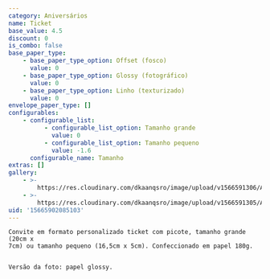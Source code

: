 ```yaml
---
category: Aniversários
name: Ticket
base_value: 4.5
discount: 0
is_combo: false
base_paper_type:
    - base_paper_type_option: Offset (fosco)
      value: 0
    - base_paper_type_option: Glossy (fotográfico)
      value: 0
    - base_paper_type_option: Linho (texturizado)
      value: 0
envelope_paper_type: []
configurables:
    - configurable_list:
          - configurable_list_option: Tamanho grande
            value: 0
          - configurable_list_option: Tamanho pequeno
            value: -1.6
      configurable_name: Tamanho
extras: []
gallery:
    - >-
        https://res.cloudinary.com/dkaanqsro/image/upload/v1566591306/Anivers%C3%A1rios/Convite_ticket_2_j6k60s.jpg
    - >-
        https://res.cloudinary.com/dkaanqsro/image/upload/v1566591305/Anivers%C3%A1rios/Convite_ticket_1_xjvvuh.jpg
uid: '15665902085103'
---
```


    Convite em formato personalizado ticket com picote, tamanho grande (20cm x
    7cm) ou tamanho pequeno (16,5cm x 5cm). Confeccionado em papel 180g.


    Versão da foto: papel glossy.
